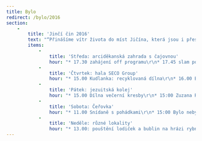 ```yaml
---
title: Bylo
redirect: /bylo/2016
section:
    -
        title: 'Jinčí čin 2016'
        text: "“Přinášíme vítr života do míst Jičína, která jsou i přes své nesporné hodnoty opomíjena a nevyužívana - každý den se budeme nacházet v jiném prostoru a to ve farské zahradě, v hale SecoGroup, jezuistké koleji a na Čeřovce. Místa oslavníme přednáškami, divadlem, kreativitou, hudbou a tancem. V neděli to pak zakončíme krásnou procházkou, kterou krásného kraje kolem Jičína.” Tak hlásal letáček nultého ročníku off (vedlejšího) programu festivalu Jičín - město pohádky, který se uskutečnil v termínu 7. - 11. 9. 2016 v různých lokalitách města Jičína. Celý program byl zaštítěn oficiálním festivalem a mohl vzniknout hlavně díky jeho podpoře. Cílem tohoto off programu bylo obohatit festival o další druhy umění a hlavně objevovat nová místa, která nepatří mezi klasické lokality festivalu JMP.Program Jinčího činu byl vytvářen s důrazem na různorodost a přístupnost všem diváckým kategoriím - od dětí po seniory. Další důležitou součástí byla edukativní část přednášek a diskuzí o městě Jičíně - architektuře, krajině, urbanismu a kulturních aktivitách. Jedním z důležitých cílů festivalu bylo vyprodukovat, co nejméně odpadu a ukázat tak veřejnosti možnost ekologicky zodpovědnového pořádání kulturních akcí.  \r\n\r\n\r\nPo pár letech můžeme jako pořadatelé zhodnotit, že program to byl velmi rozmanitý, možná až trochu moc, děti přišli, seniorů moc ne. Ale hlavní bylo, že návštěvníci přišli a byli spokojení. To nás motivovala ve festivalu pokračovat i v dalších letech.. \r\n"
        items:
            -
                title: 'Středa: arciděkanská zahrada s čajovnou'
                hour: "* 17.30 zahájení off programu\r\n* 17.45 slam poetry exhibice\r\n* 19.00 Didgeroid"
            -
                title: 'Čtvrtek: hala SECO Group'
                hour: "* 15.00 Kudlanka: recyklovaná dílna\r\n* 16.00 Beseda s architekty A1\r\n* 18.00 Martin Vlček: Animal Way\r\n* 18.45 Anežka Kalivodová, Tereza Magnan Benešová, René Vitvar: Práce\r\n* 20.00 Krásné nové stroje"
            -
                title: 'Pátek: jezuitská kolej'
                hour: "* 15.00 Dílna večerní kresby\r\n* 15:00 Zuzana Richterová taneční dílna\r\n* 16.00 Pecha Kucha Jičín- Jedno město, různí lidé, různé obory, různé projekty, sny a nápady.\r\n* 17:30 Vernisáž děl večerní kresby K-klubu\r\n* 18:00 Elia Dumas a DAMU: Hero\r\n* 19.00 Luci Stehli : balkfolková tančírna\r\n* 21.00 Amigos\r\n*\r\n* Volná zábava s promítáním a hudbou"
            -
                title: 'Sobota: Čeřovka'
                hour: "* 11.00 Snídaně s pohádkami\r\n* 15:00 Bylo nebylo\r\n* 16:00 Tradiční vs. novátroský pohled na krajinu Jičína. \r\n* 17.30 RA\r\n* 18.30 Autorské čtení: Ureš/Chalupa/Tureček\r\n* 19.30 Asstma\r\n* 20.30Autorské čtení: Zlatoválky\r\n* 22.00 Andrej Polanský wtf. Emül Langman\r\n"
            -
                title: 'Neděle: různé lokality'
                hour: "* 13.00: pouštění lodiček a bublin na hrázi rybníka Kníže za doprovodu Jezinek\r\n* 14.00: procházka krajinou\r\n* 15.30: hostina z dílny Apropa na závěr\r\n"
---
```


